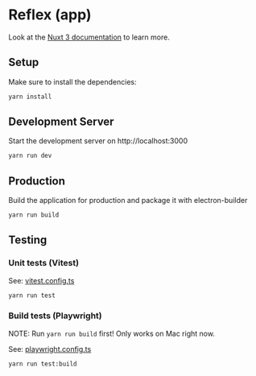 # Reflex (app)

Look at the [Nuxt 3 documentation](https://nuxt.com/docs/getting-started/introduction) to learn more.

## Setup

Make sure to install the dependencies:

```bash
yarn install
```

## Development Server

Start the development server on http://localhost:3000

```bash
yarn run dev
```

## Production

Build the application for production and package it with electron-builder

```bash
yarn run build
```

## Testing

### Unit tests (Vitest)
See: [vitest.config.ts](./vitest.config.ts)

```bash
yarn run test
```

### Build tests (Playwright)
NOTE: Run `yarn run build` first! Only works on Mac right now.

See: [playwright.config.ts](./playwright.config.ts)

```bash
yarn run test:build
```